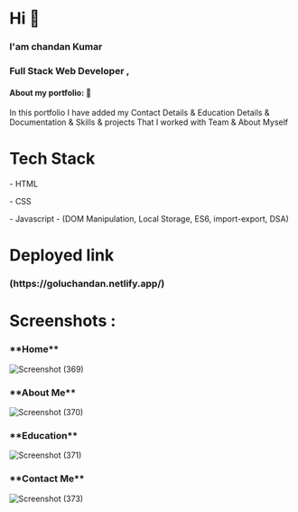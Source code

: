 <h1> Hi 👋 </h1>
<h3> I'am chandan Kumar </h3>
<h3> Full Stack Web Developer ,</h3>



<h4>About my portfolio: 🙌</h4>
<p>In this portfolio I have added my Contact Details & Education Details & Documentation & Skills & projects That I  worked with Team & About Myself</p>   


<h1>Tech Stack</h1>
<p>- HTML</p>
<p>- CSS</p>
<p>- Javascript - (DOM Manipulation, Local Storage, ES6, import-export, DSA)</p>

<h1> Deployed link </h1>
<h3> (https://goluchandan.netlify.app/) </h3>

<h1>Screenshots :</h1>
 
 <h3>**Home**</h3>
 
![Screenshot (369)](https://user-images.githubusercontent.com/99709975/171658580-56a3d32d-89fd-47e2-b876-8904e6f2818f.png)

<h3>**About Me**</h3>

  ![Screenshot (370)](https://user-images.githubusercontent.com/99709975/171659623-3c84b629-cc09-4adf-9ea3-43506d2b38ca.png)

  <h3>**Education**</h3>

![Screenshot (371)](https://user-images.githubusercontent.com/99709975/171663286-0e5eadee-614d-4366-b5d8-411fc486b963.png)
  
  

  <h3>**Contact Me**</h3>
  
![Screenshot (373)](https://user-images.githubusercontent.com/99709975/171659075-2b45c628-3e6d-4289-b973-828e87e7a0fe.png)


